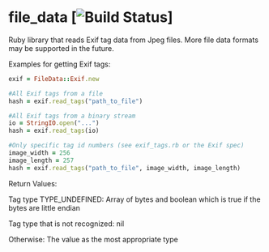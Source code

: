 # file_data [![Build Status](https://travis-ci.org/ScottHaney/file_data.svg?branch=master)]

Ruby library that reads Exif tag data from Jpeg files. More file data formats may be supported in the future.

Examples for getting Exif tags:

```ruby
exif = FileData::Exif.new

#All Exif tags from a file
hash = exif.read_tags("path_to_file")

#All Exif tags from a binary stream
io = StringIO.open("...")
hash = exif.read_tags(io)

#Only specific tag id numbers (see exif_tags.rb or the Exif spec)
image_width = 256
image_length = 257
hash = exif.read_tags("path_to_file", image_width, image_length)
```

Return Values:

Tag type TYPE_UNDEFINED: Array of bytes and boolean which is true if the bytes are little endian

Tag type that is not recognized: nil

Otherwise: The value as the most appropriate type